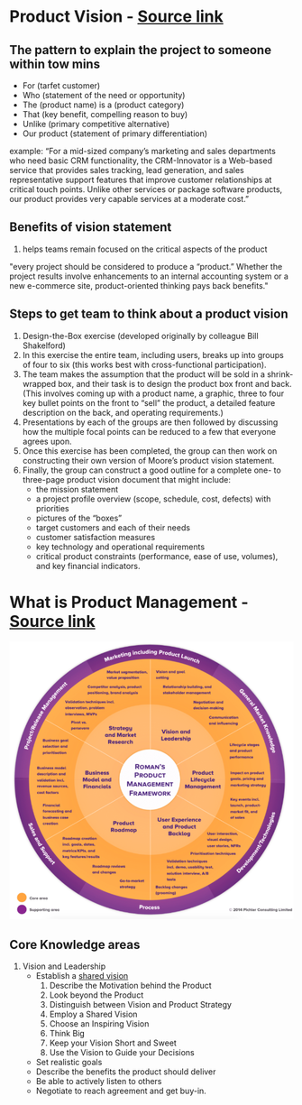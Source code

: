 # Product Vision - [Source link](https://www.joelonsoftware.com/2002/05/09/product-vision/)

## The pattern to explain the project to someone within tow mins
- For (tarfet customer)
- Who (statement of the need or opportunity)
- The (product name) is a (product category)
- That (key benefit, compelling reason to buy)
- Unlike (primary competitive alternative)
- Our product (statement of primary differentiation)

example:
“For a mid-sized company’s marketing and sales departments who need basic CRM functionality, the CRM-Innovator is a Web-based service that provides sales tracking, lead generation, and sales representative support features that improve customer relationships at critical touch points. Unlike other services or package software products, our product provides very capable services at a moderate cost.”


## Benefits of vision statement
1. helps teams remain focused on the critical aspects of the product

"every project should be considered to produce a “product.” Whether the project results involve enhancements to an internal accounting system or a new e-commerce site, product-oriented thinking pays back benefits."


## Steps to get team to think about a product vision 
1. Design-the-Box exercise (developed originally by colleague Bill Shakelford)
2. In this exercise the entire team, including users, breaks up into groups of four to six (this works best with cross-functional participation).
3. The team makes the assumption that the product will be sold in a shrink-wrapped box, and their task is to design the product box front and back. (This involves coming up with a product name, a graphic, three to four key bullet points on the front to “sell” the product, a detailed feature description on the back, and operating requirements.)
4. Presentations by each of the groups are then followed by discussing how the multiple focal points can be reduced to a few that everyone agrees upon.
5. Once this exercise has been completed, the group can then work on constructing their own version of Moore’s product vision statement.
6. Finally, the group can construct a good outline for a complete one- to three-page product vision document that might include: 
    - the mission statement
    - a project profile overview (scope, schedule, cost, defects) with priorities
    - pictures of the “boxes” 
    - target customers and each of their needs
    - customer satisfaction measures
    - key technology and operational requirements
    - critical product constraints (performance, ease of use, volumes), and key financial indicators.


# What is Product Management - [Source link](https://www.romanpichler.com/blog/romans-product-management-framework/)
![alt text](./images/framework.png "framework")

## Core Knowledge areas
1. Vision and Leadership
    - Establish a [shared vision](https://www.romanpichler.com/blog/tips-for-writing-compelling-product-vision/)
        1. Describe the Motivation behind the Product
        2. Look beyond the Product
        3. Distinguish between Vision and Product Strategy
        4. Employ a Shared Vision
        5. Choose an Inspiring Vision
        6. Think Big
        7. Keep your Vision Short and Sweet
        8. Use the Vision to Guide your Decisions
    - Set realistic goals
    - Describe the benefits the product should deliver
    - Be able to actively listen to others
    - Negotiate to reach agreement and get buy-in.
